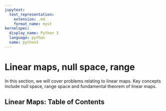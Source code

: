 ```yaml
---
jupytext:
  text_representation:
    extension: .md
    format_name: myst
kernelspec:
  display_name: Python 3
  language: python
  name: python3
---
```


# Linear maps, null space, range

In this section, we will cover problems relating to linear maps. Key concepts include null space, range space and fundamental theorem of linear maps.


$\text{Linear Maps: Table of Contents}$
------- 
```{tableofcontents}
```

